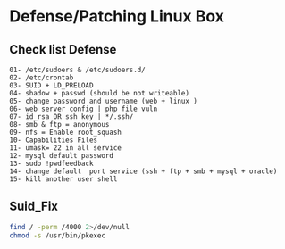 # Defense/Patching Linux Box
## Check list Defense
    01- /etc/sudoers & /etc/sudoers.d/
    02- /etc/crontab
    03- SUID + LD_PRELOAD
    04- shadow + passwd (should be not writeable)
    05- change password and username (web + linux )
    06- web server config | php file vuln
    07- id_rsa OR ssh key | */.ssh/
    08- smb & ftp = anonymous
    09- nfs = Enable root_squash
    10- Capabilities Files
    11- umask= 22 in all service 
    12- mysql default password
    13- sudo !pwdfeedback
    14- change default  port service (ssh + ftp + smb + mysql + oracle)
    15- kill another user shell

## Suid_Fix
```bash
find / -perm /4000 2>/dev/null
chmod -s /usr/bin/pkexec
```
